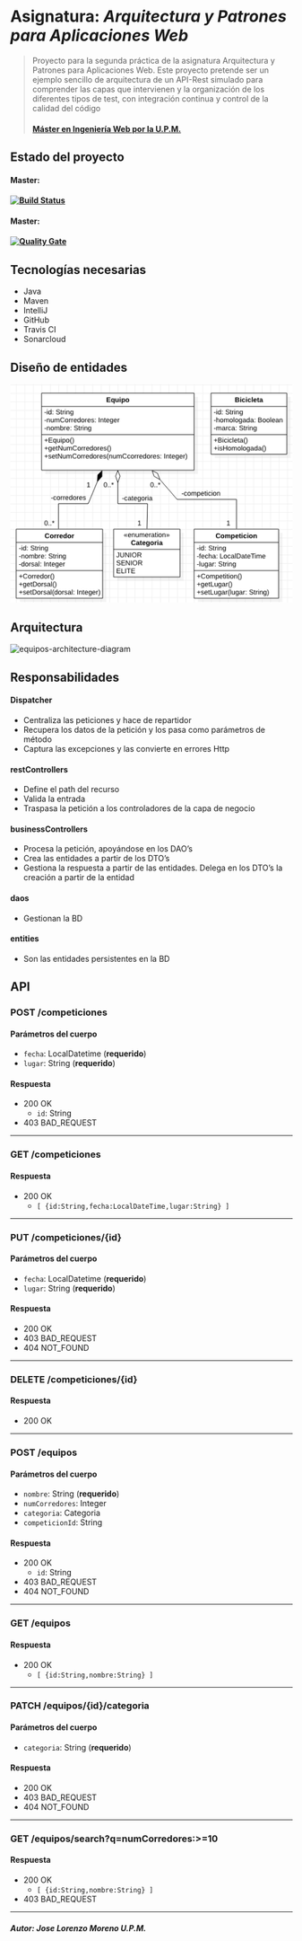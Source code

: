 # Asignatura: *Arquitectura y Patrones para Aplicaciones Web*
> Proyecto para la segunda práctica de la asignatura Arquitectura y Patrones para Aplicaciones Web.
> Este proyecto pretende ser un ejemplo sencillo de arquitectura de un API-Rest simulado para comprender las capas que intervienen y la organización de los diferentes tipos de test, con integración continua y control de la calidad del código
> #### [Máster en Ingeniería Web por la U.P.M.](http://miw.etsisi.upm.es)

## Estado del proyecto

#### Master: 
#### [![Build Status](https://travis-ci.org/jolomoreno/APAW.ECP2.JoseLorenzoMoreno.svg?branch=master)](https://travis-ci.org/jolomoreno/APAW.ECP2.JoseLorenzoMoreno)

#### Master: 
#### [![Quality Gate](https://sonarcloud.io/api/project_badges/measure?project=jolomoreno_APAW.ECP2.JoseLorenzoMoreno&metric=alert_status)](https://sonarcloud.io/dashboard?id=jolomoreno_APAW.ECP2.JoseLorenzoMoreno)

## Tecnologías necesarias
* Java
* Maven
* IntelliJ
* GitHub
* Travis CI
* Sonarcloud

## Diseño de entidades
![equipos-entities-diagram](https://github.com/jolomoreno/APAW.ECP2.JoseLorenzoMoreno/blob/master/docs/APAW.ECP2.JoseLorenzoMoreno.png)

## Arquitectura
![equipos-architecture-diagram](https://github.com/miw-upm/APAW-themes-layers/blob/develop/docs/themes-architecture-diagram.png)

## Responsabilidades
#### Dispatcher
* Centraliza las peticiones y hace de repartidor
* Recupera los datos de la petición y los pasa como parámetros de método
* Captura las excepciones y las convierte en errores Http
#### restControllers
* Define el path del recurso
* Valida la entrada
* Traspasa la petición a los controladores de la capa de negocio
#### businessControllers
* Procesa la petición, apoyándose en los DAO’s
* Crea las entidades a partir de los DTO’s
* Gestiona la respuesta a partir de las entidades. Delega en los DTO’s la creación a partir de la entidad
#### daos
* Gestionan la BD
#### entities
* Son las entidades persistentes en la BD

## API
### POST /competiciones
#### Parámetros del cuerpo
- `fecha`: LocalDatetime (**requerido**)
- `lugar`: String (**requerido**)
#### Respuesta
- 200 OK 
  - `id`: String
- 403 BAD_REQUEST
---
### GET /competiciones
#### Respuesta
- 200 OK 
  - `[ {id:String,fecha:LocalDateTime,lugar:String} ]`
---
### PUT /competiciones/{id}
#### Parámetros del cuerpo
- `fecha`: LocalDatetime (**requerido**)
- `lugar`: String (**requerido**)
#### Respuesta
- 200 OK 
- 403 BAD_REQUEST
- 404 NOT_FOUND
---
### DELETE /competiciones/{id}
#### Respuesta
- 200 OK 
---
### POST /equipos
#### Parámetros del cuerpo
- `nombre`: String (**requerido**)
- `numCorredores`: Integer
- `categoria`: Categoria
- `competicionId`: String
#### Respuesta
- 200 OK 
  - `id`: String
- 403 BAD_REQUEST
- 404 NOT_FOUND
---
### GET /equipos
#### Respuesta
- 200 OK 
  - `[ {id:String,nombre:String} ]`
---
### PATCH /equipos/{id}/categoria
#### Parámetros del cuerpo
- `categoria`: String (**requerido**)
#### Respuesta
- 200 OK 
- 403 BAD_REQUEST
- 404 NOT_FOUND
---
### GET /equipos/search?q=numCorredores:>=10
#### Respuesta
- 200 OK
  - `[ {id:String,nombre:String} ]`
- 403 BAD_REQUEST
---
##### Autor: Jose Lorenzo Moreno U.P.M.
